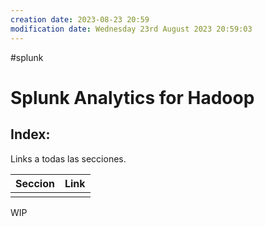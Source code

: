 ```yaml
---
creation date: 2023-08-23 20:59
modification date: Wednesday 23rd August 2023 20:59:03
---
```


#splunk 
# Splunk Analytics for Hadoop

## Index:

Links a todas las secciones.

| Seccion | Link |
| ------- | ---- |
|         |      |

WIP